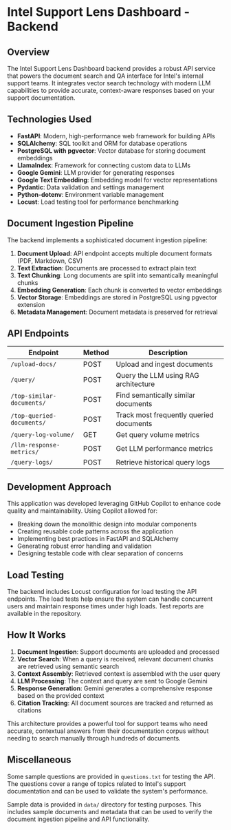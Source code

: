 # Intel Support Lens Dashboard - Backend

## Overview

The Intel Support Lens Dashboard backend provides a robust API service that powers the document search and QA interface for Intel's internal support teams. It integrates vector search technology with modern LLM capabilities to provide accurate, context-aware responses based on your support documentation.

## Technologies Used

- **FastAPI**: Modern, high-performance web framework for building APIs
- **SQLAlchemy**: SQL toolkit and ORM for database operations
- **PostgreSQL with pgvector**: Vector database for storing document embeddings
- **LlamaIndex**: Framework for connecting custom data to LLMs
- **Google Gemini**: LLM provider for generating responses
- **Google Text Embedding**: Embedding model for vector representations
- **Pydantic**: Data validation and settings management
- **Python-dotenv**: Environment variable management
- **Locust**: Load testing tool for performance benchmarking

## Document Ingestion Pipeline

The backend implements a sophisticated document ingestion pipeline:

1. **Document Upload**: API endpoint accepts multiple document formats (PDF, Markdown, CSV)
2. **Text Extraction**: Documents are processed to extract plain text
3. **Text Chunking**: Long documents are split into semantically meaningful chunks
4. **Embedding Generation**: Each chunk is converted to vector embeddings
5. **Vector Storage**: Embeddings are stored in PostgreSQL using pgvector extension
6. **Metadata Management**: Document metadata is preserved for retrieval

## API Endpoints

| Endpoint                  | Method | Description                             |
| ------------------------- | ------ | --------------------------------------- |
| `/upload-docs/`           | POST   | Upload and ingest documents             |
| `/query/`                 | POST   | Query the LLM using RAG architecture    |
| `/top-similar-documents/` | POST   | Find semantically similar documents     |
| `/top-queried-documents/` | POST   | Track most frequently queried documents |
| `/query-log-volume/`      | GET    | Get query volume metrics                |
| `/llm-response-metrics/`  | POST   | Get LLM performance metrics             |
| `/query-logs/`            | POST   | Retrieve historical query logs          |

## Development Approach

This application was developed leveraging GitHub Copilot to enhance code quality and maintainability. Using Copilot allowed for:

- Breaking down the monolithic design into modular components
- Creating reusable code patterns across the application
- Implementing best practices in FastAPI and SQLAlchemy
- Generating robust error handling and validation
- Designing testable code with clear separation of concerns

## Load Testing

The backend includes Locust configuration for load testing the API endpoints. The load tests help ensure the system can handle concurrent users and maintain response times under high loads. Test reports are available in the repository.

## How It Works

1. **Document Ingestion**: Support documents are uploaded and processed
2. **Vector Search**: When a query is received, relevant document chunks are retrieved using semantic search
3. **Context Assembly**: Retrieved context is assembled with the user query
4. **LLM Processing**: The context and query are sent to Google Gemini
5. **Response Generation**: Gemini generates a comprehensive response based on the provided context
6. **Citation Tracking**: All document sources are tracked and returned as citations

This architecture provides a powerful tool for support teams who need accurate, contextual answers from their documentation corpus without needing to search manually through hundreds of documents.

## Miscellaneous

Some sample questions are provided in `questions.txt` for testing the API. The questions cover a range of topics related to Intel's support documentation and can be used to validate the system's performance.

Sample data is provided in `data/` directory for testing purposes. This includes sample documents and metadata that can be used to verify the document ingestion pipeline and API functionality.